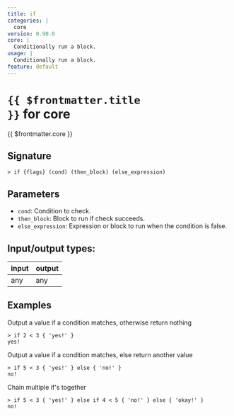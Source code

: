 ```yaml
---
title: if
categories: |
  core
version: 0.90.0
core: |
  Conditionally run a block.
usage: |
  Conditionally run a block.
feature: default
---
```


<!-- This file is automatically generated. Please edit the command in https://github.com/nushell/nushell instead. -->

# <code>{{ $frontmatter.title }}</code> for core

<div class='command-title'>{{ $frontmatter.core }}</div>

## Signature

`> if {flags} (cond) (then_block) (else_expression)`

## Parameters

- `cond`: Condition to check.
- `then_block`: Block to run if check succeeds.
- `else_expression`: Expression or block to run when the condition is false.

## Input/output types:

| input | output |
| ----- | ------ |
| any   | any    |

## Examples

Output a value if a condition matches, otherwise return nothing

```nushell
> if 2 < 3 { 'yes!' }
yes!
```

Output a value if a condition matches, else return another value

```nushell
> if 5 < 3 { 'yes!' } else { 'no!' }
no!
```

Chain multiple if's together

```nushell
> if 5 < 3 { 'yes!' } else if 4 < 5 { 'no!' } else { 'okay!' }
no!
```
